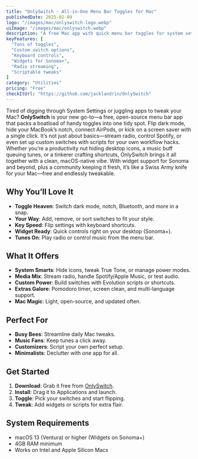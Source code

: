 ```yaml
---
title: "OnlySwitch - All-in-One Menu Bar Toggles for Mac"
publishedDate: 2025-02-09
logo: "/images/mac/onlyswitch-logo.webp"
uiImage: "/images/mac/onlyswitch.webp"
description: "A free Mac app with quick menu bar toggles for system settings, media, and custom shortcuts—all in one spot."
keyFeatures: [
  "Tons of toggles",
  "Custom switch options",
  "Keyboard controls",
  "Widgets for Sonoma+",
  "Radio streaming",
  "Scriptable tweaks"
]
category: "Utilities"
pricing: "Free"
checkItUrl: "https://github.com/jacklandrin/OnlySwitch"
---
```


Tired of digging through System Settings or juggling apps to tweak your Mac? **OnlySwitch** is your new go-to—a free, open-source menu bar app that packs a boatload of handy toggles into one tidy spot. Flip dark mode, hide your MacBook’s notch, connect AirPods, or kick on a screen saver with a single click. It’s not just about basics—stream radio, control Spotify, or even set up custom switches with scripts for your own workflow hacks. Whether you’re a productivity nut hiding desktop icons, a music buff queuing tunes, or a tinkerer crafting shortcuts, OnlySwitch brings it all together with a clean, macOS-native vibe. With widget support for Sonoma and beyond, plus a community keeping it fresh, it’s like a Swiss Army knife for your Mac—free and endlessly tweakable.

## Why You’ll Love It
- **Toggle Heaven**: Switch dark mode, notch, Bluetooth, and more in a snap.
- **Your Way**: Add, remove, or sort switches to fit your style.
- **Key Speed**: Flip settings with keyboard shortcuts.
- **Widget Ready**: Quick controls right on your desktop (Sonoma+).
- **Tunes On**: Play radio or control music from the menu bar.

## What It Offers
- **System Smarts**: Hide icons, tweak True Tone, or manage power modes.
- **Media Mix**: Stream radio, handle Spotify/Apple Music, or test audio.
- **Custom Power**: Build switches with Evolution scripts or shortcuts.
- **Extras Galore**: Pomodoro timer, screen clean, and multi-language support.
- **Mac Magic**: Light, open-source, and updated often.

## Perfect For
- **Busy Bees**: Streamline daily Mac tweaks.
- **Music Fans**: Keep tunes a click away.
- **Customizers**: Script your own perfect setup.
- **Minimalists**: Declutter with one app for all.

## Get Started
1. **Download**: Grab it free from [OnlySwitch](https://github.com/jacklandrin/OnlySwitch).
2. **Install**: Drag it to Applications and launch.
3. **Toggle**: Pick your switches and start flipping.
4. **Tweak**: Add widgets or scripts for extra flair.

## System Requirements
- macOS 13 (Ventura) or higher (Widgets on Sonoma+)
- 4GB RAM minimum
- Works on Intel and Apple Silicon Macs
